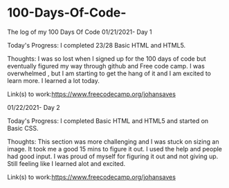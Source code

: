 # 100-Days-Of-Code-
The log of my 100 Days Of Code 
01/21/2021- Day 1

Today's Progress: I completed 23/28 Basic HTML and HTML5.

Thoughts: I was so lost when I signed up for the 100 days of code but eventually figured my way through github and Free code camp. I was overwhelmed , but I am starting to get the hang of it and I am excited to learn more. I learned a lot today. 

Link(s) to work:https://www.freecodecamp.org/johansaves

01/22/2021- Day 2

Today's Progress: I completed Basic HTML and HTML5 and started on Basic CSS.

Thoughts: This section was more challenging and I was stuck on sizing an image. It took me a good 15 mins to figure it out. I used the help and people had good input. I was proud of myself for figuring it out and not giving up. Still feeling like I learned alot and excited. 

Link(s) to work:https://www.freecodecamp.org/johansaves
